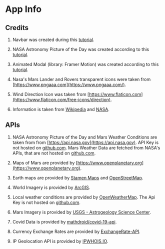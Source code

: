 # App Info

## Credits

1. Navbar was created during this [tutorial](https://www.youtube.com/watch?v=D31P9ovJjqs).

2. NASA Astronomy Picture of the Day was created according to this
   [tutorial](https://medium.com/@jen.snyder/how-to-use-react-to-display-nasas-astronomy-picture-of-the-day-283c01ff9e31).

3. Animated Modal (library: Framer Motion) was created according to this
   [tutorial](https://www.geeksforgeeks.org/animated-modal-using-react-framer-motion-styled-components/).

4. Nasa's Mars Lander and Rovers transparent icons were taken from [https://www.pngaaa.com](https://www.pngaaa.com/).

5. Wind Direction Icon was taken from [https://www.flaticon.com](https://www.flaticon.com/free-icons/direction).

6. Information is taken from [Wikipedia](https://en.wikipedia.org/wiki/Main_Page) and [NASA](https://www.nasa.gov/).

## APIs

1. NASA Astronomy Picture of the Day and Mars Weather Conditions are taken from from
   [https://api.nasa.gov](https://api.nasa.gov). API Key is not hosted on [github.com](https://github.com). Mars Weather Data
   are fetched from NASA's APIs, that are not hosted on [github.com](https://github.com).

2. Maps of Mars are provided by [https://www.openplanetary.org](https://www.openplanetary.org).

3. Earth maps are provided by [Stamen Maps](https://maps.stamen.com/terrain) and
   [OpenStreetMap](https://www.openstreetmap.org).

4. World Imagery is provided by [ArcGIS](https://services.arcgisonline.com/arcgis/rest/services/World_Imagery/MapServer).

5. Local weather conditions are provided by [OpenWeatherMap](https://openweathermap.org/). The Api Key is not hosted on
   [github.com](https://github.com).

6. Mars Imagery is provided by
   [USGS - Astrogeology Science Center](https://www.usgs.gov/centers/astrogeology-science-center/maps).

7. Covid Data is provided by [mathdroid/covid-19-api](https://github.com/mathdroid/covid-19-api).

8. Currency Exchange Rates are provided by [ExchangeRate-API](https://www.exchangerate-api.com/).

9. IP Geolocation API is provided by [IPWHOIS.IO](https://ipwhois.io/).
